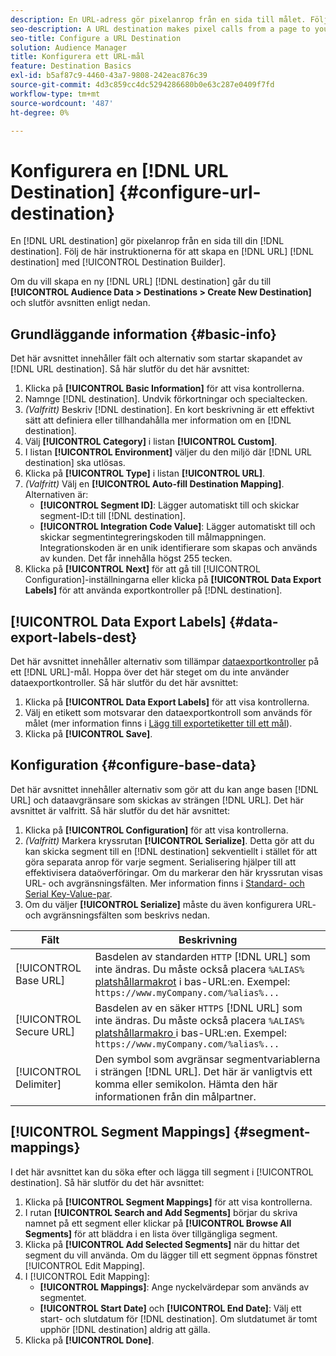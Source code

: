 ```yaml
---
description: En URL-adress gör pixelanrop från en sida till målet. Följ de här instruktionerna för att skapa ett URL-mål med Destination Builder.
seo-description: A URL destination makes pixel calls from a page to your destination. Follow these instructions to create a URL destination with Destination Builder.
seo-title: Configure a URL Destination
solution: Audience Manager
title: Konfigurera ett URL-mål
feature: Destination Basics
exl-id: b5af87c9-4460-43a7-9808-242eac876c39
source-git-commit: 4d3c859cc4dc5294286680b0e63c287e0409f7fd
workflow-type: tm+mt
source-wordcount: '487'
ht-degree: 0%

---
```


# Konfigurera en [!DNL URL Destination] {#configure-url-destination}

En [!DNL URL destination] gör pixelanrop från en sida till din [!DNL destination]. Följ de här instruktionerna för att skapa en [!DNL URL] [!DNL destination] med [!UICONTROL Destination Builder].

<!-- create-url-destination.xml -->

Om du vill skapa en ny [!DNL URL] [!DNL destination] går du till **[!UICONTROL Audience Data > Destinations > Create New Destination]** och slutför avsnitten enligt nedan.

## Grundläggande information {#basic-info}

Det här avsnittet innehåller fält och alternativ som startar skapandet av [!DNL URL destination]. Så här slutför du det här avsnittet:

1. Klicka på **[!UICONTROL Basic Information]** för att visa kontrollerna.
2. Namnge [!DNL destination]. Undvik förkortningar och specialtecken.
3. *(Valfritt)* Beskriv [!DNL destination]. En kort beskrivning är ett effektivt sätt att definiera eller tillhandahålla mer information om en [!DNL destination].
4. Välj **[!UICONTROL Category]** i listan **[!UICONTROL Custom]**.
5. I listan **[!UICONTROL Environment]** väljer du den miljö där [!DNL URL destination] ska utlösas.
6. Klicka på **[!UICONTROL Type]** i listan **[!UICONTROL URL]**.
7. *(Valfritt)* Välj en **[!UICONTROL Auto-fill Destination Mapping]**. Alternativen är:
   * **[!UICONTROL Segment ID]**: Lägger automatiskt till och skickar segment-ID:t till [!DNL destination].
   * **[!UICONTROL Integration Code Value]**: Lägger automatiskt till och skickar segmentintegreringskoden till målmappningen. Integrationskoden är en unik identifierare som skapas och används av kunden. Det får innehålla högst 255 tecken.
8. Klicka på **[!UICONTROL Next]** för att gå till [!UICONTROL Configuration]-inställningarna eller klicka på **[!UICONTROL Data Export Labels]** för att använda exportkontroller på [!DNL destination].

## [!UICONTROL Data Export Labels] {#data-export-labels-dest}

Det här avsnittet innehåller alternativ som tillämpar [dataexportkontroller](../../features/data-export-controls.md) på ett [!DNL URL]-mål. Hoppa över det här steget om du inte använder dataexportkontroller. Så här slutför du det här avsnittet:

1. Klicka på **[!UICONTROL Data Export Labels]** för att visa kontrollerna.
2. Välj en etikett som motsvarar den dataexportkontroll som används för målet (mer information finns i [Lägg till exportetiketter till ett mål](/help/using/features/destinations/add-data-export-labels.md)).
3. Klicka på **[!UICONTROL Save]**.

## Konfiguration {#configure-base-data}

Det här avsnittet innehåller alternativ som gör att du kan ange basen [!DNL URL] och dataavgränsare som skickas av strängen [!DNL URL]. Det här avsnittet är valfritt. Så här slutför du det här avsnittet:

1. Klicka på **[!UICONTROL Configuration]** för att visa kontrollerna.
1. *(Valfritt)* Markera kryssrutan **[!UICONTROL Serialize]**.
Detta gör att du kan skicka segment till en [!DNL destination] sekventiellt i stället för att göra separata anrop för varje segment. Serialisering hjälper till att effektivisera dataöverföringar. Om du markerar den här kryssrutan visas URL- och avgränsningsfälten. Mer information finns i [Standard- och Serial Key-Value-par](../../features/destinations/key-value-pairs.md).
1. Om du väljer **[!UICONTROL Serialize]** måste du även konfigurera URL- och avgränsningsfälten som beskrivs nedan.

| Fält | Beskrivning |
|--- |--- |
| [!UICONTROL Base URL] | Basdelen av standarden `HTTP` [!DNL URL] som inte ändras. Du måste också placera `%ALIAS%` [platshållarmakrot](../../features/destinations/destination-macros.md#destination-macros-defined) i bas-URL:en. Exempel: `https://www.myCompany.com/%alias%...` |
| [!UICONTROL Secure URL] | Basdelen av en säker `HTTPS` [!DNL URL] som inte ändras. Du måste också placera `%ALIAS%`   [ platshållarmakro ](../../features/destinations/destination-macros.md#destination-macros-defined) i bas-URL:en. Exempel: `https://www.myCompany.com/%alias%...` |
| [!UICONTROL Delimiter] | Den symbol som avgränsar segmentvariablerna i strängen [!DNL URL]. Det här är vanligtvis ett komma eller semikolon. Hämta den här informationen från din målpartner. |

## [!UICONTROL Segment Mappings] {#segment-mappings}

I det här avsnittet kan du söka efter och lägga till segment i [!UICONTROL destination]. Så här slutför du det här avsnittet:

1. Klicka på **[!UICONTROL Segment Mappings]** för att visa kontrollerna.
1. I rutan **[!UICONTROL Search and Add Segments]** börjar du skriva namnet på ett segment eller klickar på **[!UICONTROL Browse All Segments]** för att bläddra i en lista över tillgängliga segment.
1. Klicka på **[!UICONTROL Add Selected Segments]** när du hittar det segment du vill använda. Om du lägger till ett segment öppnas fönstret [!UICONTROL Edit Mapping].
1. I [!UICONTROL Edit Mapping]:
   * **[!UICONTROL Mappings]**: Ange nyckelvärdepar som används av segmentet.
   * **[!UICONTROL Start Date]** och **[!UICONTROL End Date]**: Välj ett start- och slutdatum för [!DNL destination]. Om slutdatumet är tomt upphör [!DNL destination] aldrig att gälla.
1. Klicka på **[!UICONTROL Done]**.
